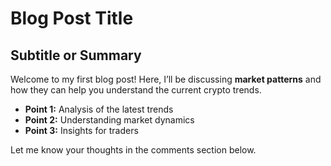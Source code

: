 # Blog Post Title

## Subtitle or Summary

Welcome to my first blog post! Here, I’ll be discussing **market patterns** and how they can help you understand the current crypto trends.

- **Point 1:** Analysis of the latest trends
- **Point 2:** Understanding market dynamics
- **Point 3:** Insights for traders

Let me know your thoughts in the comments section below.
